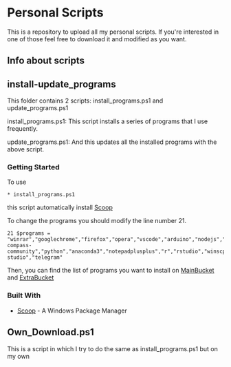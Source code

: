 # Personal Scripts

This is a repository to upload all my personal scripts. If you're interested in one of those feel free to download it and modified as you want.

## Info about scripts

## install-update_programs

This folder contains 2 scripts: install_programs.ps1 and update_programs.ps1

install_programs.ps1: This script installs a series of programs that I use frequently.

update_programs.ps1: And this updates all the installed programs with the above script.

### Getting Started

To use

```
* install_programs.ps1
```

this script automatically install [Scoop](https://scoop.sh/)

To change the programs you should modify the line number 21.
```
21 $programs = "winrar","googlechrome","firefox","opera","vscode","arduino","nodejs","mongodb-compass-community","python","anaconda3","notepadplusplus","r","rstudio","winscp","steam","inkscape","obs-studio","telegram"
```

Then, you can find the list of programs you want to install on [MainBucket](https://github.com/ScoopInstaller/Main/tree/master/bucket) and [ExtraBucket](https://github.com/lukesampson/scoop-extras)

### Built With

- [Scoop](https://scoop.sh/) - A Windows Package Manager

## Own_Download.ps1

This is a script in which I try to do the same as install_programs.ps1 but on my own
